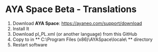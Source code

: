 # AYA Space Beta - Translations 
1. Download **AYA Space**: https://ayaneo.com/support/download
2. Install It
3. Download pl_PL.xml (or another language) from this GitHub
4. Copy to in ** C:\Program Files (x86)\AYASpace\locale\ ** directory
5. Restart software
